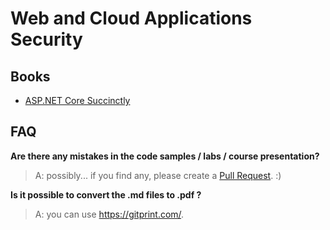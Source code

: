 # Web and Cloud Applications Security

## Books
- [ASP.NET Core Succinctly](https://www.syncfusion.com/resources/techportal/details/ebooks/ASP_NET_Core_Succinctly?utm_source=ebook&utm_medium=edm&utm_campaign=dotnetCoreApr17)

## FAQ

**Are there any mistakes in the code samples / labs / course presentation?**

>A: possibly... if you find any, please create a [Pull Request](https://help.github.com/articles/about-pull-requests/). :)

**Is it possible to convert the .md files to .pdf ?**

>A: you can use https://gitprint.com/.
